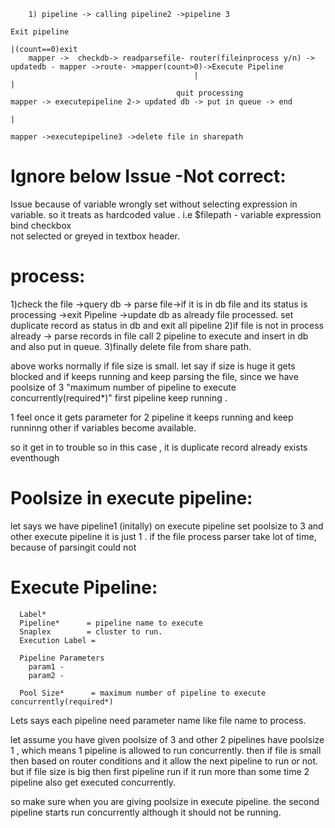        1) pipeline -> calling pipeline2 ->pipeline 3
                                                                                              Exit pipeline
                                                                                               |(count==0)exit
        mapper ->  checkdb-> readparsefile- router(fileinprocess y/n) -> updatedb - mapper ->route- >mapper(count>0)->Execute Pipeline
                                             |                                                                          |          
                                         quit processing                                                            mapper -> executepipeline 2-> updated db -> put in queue -> end
                                                                                                                               |
                                                                                                                           mapper ->executepipeline3 ->delete file in sharepath




Ignore below Issue -Not correct:
================================

Issue because of variable wrongly  set
   without selecting expression in variable.
   so it treats as hardcoded value .
    i.e $filepath - variable expression bind  checkbox  
        not   selected or greyed in textbox header.



process:
========

1)check the file ->query db -> parse file->if it is in db file and its status is processing ->exit Pipeline ->update db as already file processed.
  set duplicate record as status in db and exit all pipeline
2)if file is not in process already -> parse records in file call 2 pipeline to execute and insert in db and also put in queue.
3)finally delete file from share path.

above works normally if file size is small.
let say if size is huge it gets blocked and if keeps running and keep parsing the file, since we have poolsize of 3
"maximum number of pipeline to execute concurrently(required*)" first pipeline keep running .

1 feel once it gets parameter for 2 pipeline it keeps running and keep runninng other if variables become available.


so it get  in to trouble  so in this case , it is duplicate record already exists eventhough

Poolsize in execute pipeline:
=============================

let says we have pipeline1 (initally) on execute pipeline set poolsize  to 3  and other execute pipeline it is
just 1 .
if the file process parser take lot of time, because of parsingit could not 

Execute Pipeline:
=================


      Label*
      Pipeline*      = pipeline name to execute
      Snaplex        = cluster to run.
      Execution Label =
      
      Pipeline Parameters
        param1 - 
        param2 -
      
      Pool Size*      = maximum number of pipeline to execute concurrently(required*)
  
 

Lets says each pipeline need parameter name like file name to process.

let assume you have given poolsize of 3 and other 2 pipelines have poolsize 1 , which means 1 pipeline is allowed to run concurrently.
then if file is small then based on router conditions and it allow the next pipeline to run or not.
but if file size is big then first pipeline run if it run more than some time 2 pipeline also get executed concurrently.

so make sure when you are giving poolsize in execute pipeline. the second pipeline starts run concurrently although it should not be running.
